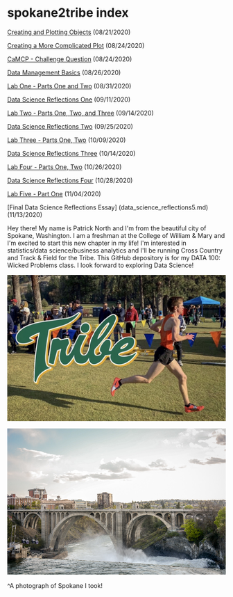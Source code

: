 # spokane2tribe index

[Creating and Plotting Objects](practice1.md) (08/21/2020)

[Creating a More Complicated Plot](practice2.md) (08/24/2020)

[CaMCP - Challenge Question](practice3.md) (08/24/2020)

[Data Management Basics](practice4.md) (08/26/2020)

[Lab One - Parts One and Two](practice5.md) (08/31/2020)

[Data Science Reflections One](data_science_reflections.md) (09/11/2020)

[Lab Two - Parts One, Two, and Three](practice6.md) (09/14/2020)

[Data Science Reflections Two](data_science_reflections2.md) (09/25/2020)

[Lab Three - Parts One, Two](practice7.md) (10/09/2020)

[Data Science Reflections Three](data_science_reflections3.md) (10/14/2020)

[Lab Four - Parts One, Two](practice8.md) (10/26/2020)

[Data Science Reflections Four](data_science_reflections4.md) (10/28/2020)

[Lab Five - Part One](practice9.md) (11/04/2020)

[Final Data Science Reflections Essay] (data_science_reflections5.md) (11/13/2020)

Hey there! My name is Patrick North and I'm from the beautiful city of Spokane, Washington. I am a freshman at the College of William & Mary and I'm excited to start this new chapter in my life! I'm interested in statistics/data science/business analytics and I'll be running Cross Country and Track & Field for the Tribe. This GitHub depository is for my DATA 100: Wicked Problems class. I look forward to exploring Data Science!

![](commitment_post.JPG)

![](bridge_pic.JPG)

^A photograph of Spokane I took!
